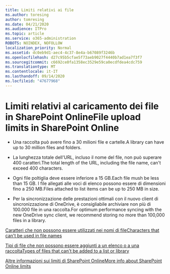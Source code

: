 ```yaml
---
title: Limiti relativi ai file
ms.author: toresing
author: tomresing
ms.date: 04/21/2020
ms.audience: ITPro
ms.topic: article
ms.service: o365-administration
ROBOTS: NOINDEX, NOFOLLOW
localization_priority: Normal
ms.assetid: dc0eb9d1-aec4-4c37-8e4a-b67089f3246b
ms.openlocfilehash: d27c95b5cfae5f73aeb9027f4440b7ad1ea7f3f7
ms.sourcegitcommit: c6692ce0fa1358ec3529e59ca0ecdfdea4cdc759
ms.translationtype: MT
ms.contentlocale: it-IT
ms.lasthandoff: 09/14/2020
ms.locfileid: "47677968"
---
```

# <a name="file-upload-limits-in-sharepoint-online"></a><span data-ttu-id="11263-102">Limiti relativi al caricamento dei file in SharePoint Online</span><span class="sxs-lookup"><span data-stu-id="11263-102">File upload limits in SharePoint Online</span></span>

- <span data-ttu-id="11263-103">Una raccolta può avere fino a 30 milioni file e cartelle.</span><span class="sxs-lookup"><span data-stu-id="11263-103">A library can have up to 30 million files and folders.</span></span>
    
- <span data-ttu-id="11263-104">La lunghezza totale dell'URL, incluso il nome del file, non può superare 400 caratteri.</span><span class="sxs-lookup"><span data-stu-id="11263-104">The total length of the URL, including the file name, can't exceed 400 characters.</span></span>
    
- <span data-ttu-id="11263-105">Ogni file poltiglia deve essere inferiore a 15 GB.</span><span class="sxs-lookup"><span data-stu-id="11263-105">Each file mush be less than 15 GB.</span></span> <span data-ttu-id="11263-106">I file allegati alle voci di elenco possono essere di dimensioni fino a 250 MB.</span><span class="sxs-lookup"><span data-stu-id="11263-106">Files attached to list items can be up to 250 MB in size.</span></span>
    
- <span data-ttu-id="11263-107">Per la sincronizzazione delle prestazioni ottimali con il nuovo client di sincronizzazione di OneDrive, è consigliabile archiviare non più di 100.000 file in una raccolta.</span><span class="sxs-lookup"><span data-stu-id="11263-107">For optimum performance syncing with the new OneDrive sync client, we recommend storing no more than 100,000 files in a library.</span></span> 
    
[<span data-ttu-id="11263-108">Caratteri che non possono essere utilizzati nei nomi di file</span><span class="sxs-lookup"><span data-stu-id="11263-108">Characters that can't be used in file names</span></span>](https://go.microsoft.com/fwlink/?linkid=866430)
  
[<span data-ttu-id="11263-109">Tipi di file che non possono essere aggiunti a un elenco o a una raccolta</span><span class="sxs-lookup"><span data-stu-id="11263-109">Types of files that can't be added to a list or library</span></span>](https://go.microsoft.com/fwlink/?linkid=273757)
  
[<span data-ttu-id="11263-110">Altre informazioni sui limiti di SharePoint Online</span><span class="sxs-lookup"><span data-stu-id="11263-110">More info about SharePoint Online limits</span></span>](https://go.microsoft.com/fwlink/?linkid=271273)
  

